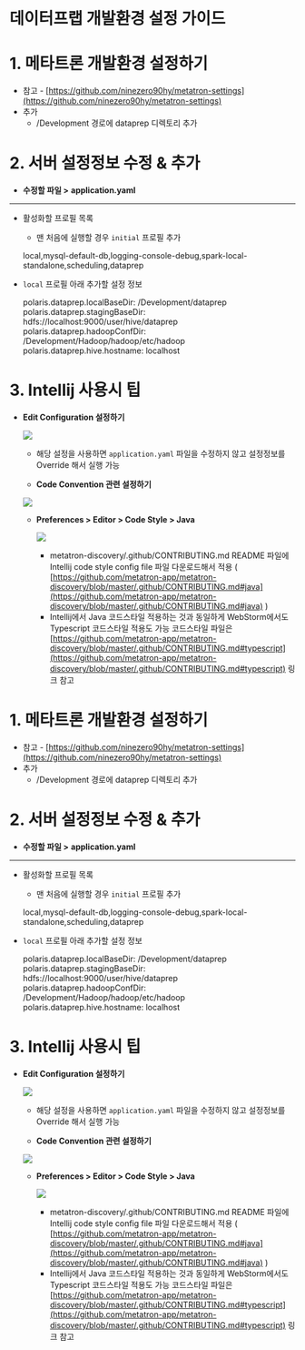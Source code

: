 # 데이터프랩 개발환경 설정 가이드

# 1. 메타트론 개발환경 설정하기

- 참고 - [https://github.com/ninezero90hy/metatron-settings](https://github.com/ninezero90hy/metatron-settings)
- 추가
    - /Development 경로에 dataprep 디렉토리 추가

# 2. 서버 설정정보 수정 & 추가

- **수정할 파일 >** **application.yaml**

---

- 활성화할 프로필 목록
    - 맨 처음에 실행할 경우 `initial` 프로필 추가

    local,mysql-default-db,logging-console-debug,spark-local-standalone,scheduling,dataprep

- `local` 프로필 아래 추가할 설정 정보

    polaris.dataprep.localBaseDir: /Development/dataprep
    polaris.dataprep.stagingBaseDir: hdfs://localhost:9000/user/hive/dataprep
    polaris.dataprep.hadoopConfDir: /Development/Hadoop/hadoop/etc/hadoop
    polaris.dataprep.hive.hostname: localhost

# 3. Intellij 사용시 팁

- **Edit Configuration 설정하기**

    ![](2019-01-175-bc55439f-2dcd-4a0f-9121-7fcc4326d5dd.58.38.png)

    - 해당 설정을 사용하면 `application.yaml` 파일을 수정하지 않고 설정정보를 Override 해서 실행 가능

    - **Code Convention 관련 설정하기**

    ![](2019-01-1810-0f78b467-cf3b-48e2-ac6d-b054711bdeae.32.04.png)

    - **Preferences > Editor > Code Style > Java**

        ![](2019-01-1810-30717877-57ff-4fdf-84c4-20a15405b837.42.48.png)

        - metatron-discovery/.github/CONTRIBUTING.md
        README 파일에 Intellij code style config file 파일 다운로드해서 적용
        ( [https://github.com/metatron-app/metatron-discovery/blob/master/.github/CONTRIBUTING.md#java](https://github.com/metatron-app/metatron-discovery/blob/master/.github/CONTRIBUTING.md#java) )
        - Intellij에서 Java 코드스타일 적용하는 것과 동일하게
        WebStorm에서도 Typescript 코드스타일 적용도 가능 코드스타일 파일은
        [https://github.com/metatron-app/metatron-discovery/blob/master/.github/CONTRIBUTING.md#typescript](https://github.com/metatron-app/metatron-discovery/blob/master/.github/CONTRIBUTING.md#typescript) 링크 참고

# 1. 메타트론 개발환경 설정하기

- 참고 - [https://github.com/ninezero90hy/metatron-settings](https://github.com/ninezero90hy/metatron-settings)
- 추가
    - /Development 경로에 dataprep 디렉토리 추가

# 2. 서버 설정정보 수정 & 추가

- **수정할 파일 >** **application.yaml**

---

- 활성화할 프로필 목록
    - 맨 처음에 실행할 경우 `initial` 프로필 추가

    local,mysql-default-db,logging-console-debug,spark-local-standalone,scheduling,dataprep

- `local` 프로필 아래 추가할 설정 정보

    polaris.dataprep.localBaseDir: /Development/dataprep
    polaris.dataprep.stagingBaseDir: hdfs://localhost:9000/user/hive/dataprep
    polaris.dataprep.hadoopConfDir: /Development/Hadoop/hadoop/etc/hadoop
    polaris.dataprep.hive.hostname: localhost

# 3. Intellij 사용시 팁

- **Edit Configuration 설정하기**

    ![](2019-01-175-bc55439f-2dcd-4a0f-9121-7fcc4326d5dd.58.38.png)

    - 해당 설정을 사용하면 `application.yaml` 파일을 수정하지 않고 설정정보를 Override 해서 실행 가능

    - **Code Convention 관련 설정하기**

    ![](2019-01-1810-0f78b467-cf3b-48e2-ac6d-b054711bdeae.32.04.png)

    - **Preferences > Editor > Code Style > Java**

        ![](2019-01-1810-30717877-57ff-4fdf-84c4-20a15405b837.42.48.png)

        - metatron-discovery/.github/CONTRIBUTING.md
        README 파일에 Intellij code style config file 파일 다운로드해서 적용
        ( [https://github.com/metatron-app/metatron-discovery/blob/master/.github/CONTRIBUTING.md#java](https://github.com/metatron-app/metatron-discovery/blob/master/.github/CONTRIBUTING.md#java) )
        - Intellij에서 Java 코드스타일 적용하는 것과 동일하게
        WebStorm에서도 Typescript 코드스타일 적용도 가능 코드스타일 파일은
        [https://github.com/metatron-app/metatron-discovery/blob/master/.github/CONTRIBUTING.md#typescript](https://github.com/metatron-app/metatron-discovery/blob/master/.github/CONTRIBUTING.md#typescript) 링크 참고